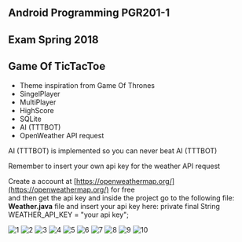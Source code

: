 ## Android Programming PGR201-1

## Exam Spring 2018

## Game Of TicTacToe

* Theme inspiration from Game Of Thrones
* SingelPlayer
* MultiPlayer
* HighScore
* SQLite
* AI (TTTBOT)
* OpenWeather API request

AI (TTTBOT) is implemented so you can never beat AI (TTTBOT)

Remember to insert your own api key for the weather API request

Create a account at [https://openweathermap.org/](https://openweathermap.org/) for free</br>
and then get the api key and inside the project go to the following file:</br>
**Weather.java** file and insert your api key here: private final String WEATHER_API_KEY = "your api key";

![1](https://user-images.githubusercontent.com/29889280/39089824-90bc9eec-45cf-11e8-882c-19a2294ab41d.png)
![2](https://user-images.githubusercontent.com/29889280/39089825-91dc22e8-45cf-11e8-9eee-cb428212caa7.png)
![3](https://user-images.githubusercontent.com/29889280/39089826-932dea96-45cf-11e8-8896-544f4642b06b.png)
![4](https://user-images.githubusercontent.com/29889280/39089827-94d73122-45cf-11e8-886d-07105a018555.png)
![5](https://user-images.githubusercontent.com/29889280/39089828-960847ca-45cf-11e8-8680-d420c8ac1ce6.png)
![6](https://user-images.githubusercontent.com/29889280/39089829-972ab25a-45cf-11e8-94d4-2361caa24a49.png)
![7](https://user-images.githubusercontent.com/29889280/39089830-98873010-45cf-11e8-9b32-4bf1bfec5bc7.png)
![8](https://user-images.githubusercontent.com/29889280/39089831-9a2b345c-45cf-11e8-8384-ea048cd96aae.png)
![9](https://user-images.githubusercontent.com/29889280/39089832-9ba86b06-45cf-11e8-9354-c47c5f8690b0.png)
![10](https://user-images.githubusercontent.com/29889280/39089833-9d0a88bc-45cf-11e8-87ac-3105e6fc1197.png)
